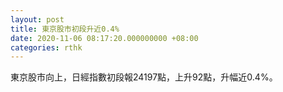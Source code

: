 ```yaml
---
layout: post
title: 東京股市初段升近0.4%
date: 2020-11-06 08:17:20.000000000 +08:00
categories: rthk
---
```


東京股市向上，日經指數初段報24197點，上升92點，升幅近0.4%。
